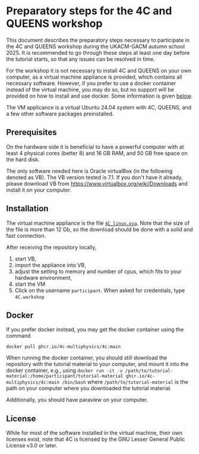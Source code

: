 # Preparatory steps for the 4C and QUEENS workshop

This document describes the preparatory steps necessary to participate in the 4C and QUEENS workshop during the UKACM-GACM autumn school 2025.
It is recommended to go through these steps at least one day before the tutorial starts,
so that any issues can be resolved in time.

For the workshop it is not necessary to install 4C and QUEENS on your own computer,
as a virtual machine appliance is provided, which contains all necessary software.
However, if you prefer to use a docker container instead of the virtual machine,
you may do so, but no support will be provided on how to install and use docker.
Some information is given [below](#docker).

The VM applicance is a virtual Ubuntu 24.04 system with 4C, QUEENS, and a few other software packages preinstalled. 

## Prerequisites

On the hardware side it is beneficial to have a powerful computer with at least 4 physical cores (better 8) and 16 GB RAM, 
and 50 GB free space on the hard disk.

The only software needed here is Oracle virtualBox (in the following denoted as VB). 
The VB version tested is 7.1.
If you don't have it already, please download VB from https://www.virtualbox.org/wiki/Downloads and install it on your computer.

## Installation

The virtual machine appliance is the file [`4C_linux.ova`](https://hereon-my.sharepoint.com/:f:/g/personal/ingo_scheider_hereon_de/Es_VRBHDVhJAua4KcDG5-n0BaeOgq5yWBU9k4IBmtPZ63A?e=KakAVC). 
Note that the size of the file is more than 12 Gb, so the download should be done with a solid and fast connection.

After receiving the repository locally, 
1. start VB, 
1. import the appliance into VB, 
1. adjust the setting to memory and number of cpus, which fits to your hardware environment, 
1. start the VM
1. Click on the username `participant`. When asked for credentials, type `4C.workshop` 

## Docker

If you prefer docker instead, you may get the docker container using the command

```
docker pull ghcr.io/4c-multiphysics/4c:main
```

When running the docker container, you should still download the repository with the tutorial material to your computer,
and mount it into the docker container, e.g., using 
```docker run -it -v /path/to/tutorial-material:/home/participant/tutorial-material ghcr.io/4c-multiphysics/4c:main /bin/bash```
where `/path/to/tutorial-material` is the path on your computer where you downloaded the tutorial material.

Additionally, you should have paraview on your computer.

## License

While for most of the software installed in the virtual machine, their own licenses exist, 
note that 4C is licensed by the GNU Lesser General Public License v3.0 or later.

